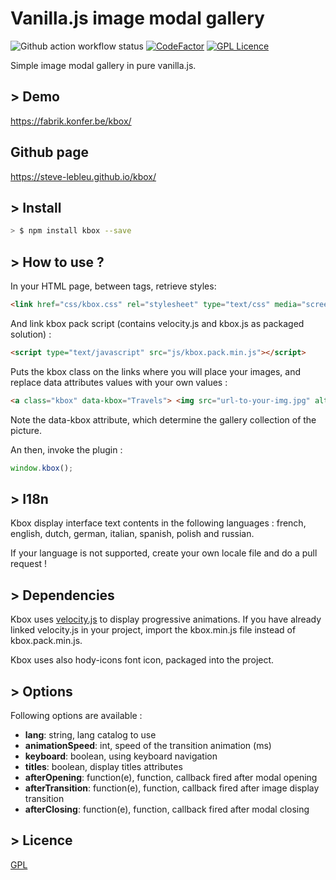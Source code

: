 # Vanilla.js image modal gallery

![Github action workflow status](https://github.com/steve-lebleu/kbox/actions/workflows/build.yml/badge.svg?branch=master)
[![CodeFactor](https://www.codefactor.io/repository/github/steve-lebleu/kbox/badge)](https://www.codefactor.io/repository/github/steve-lebleu/kbox)
[![GPL Licence](https://badges.frapsoft.com/os/gpl/gpl.svg?v=103)](https://opensource.org/licenses/gpl-license.php)

Simple image modal gallery in pure vanilla.js.
        
## > Demo

https://fabrik.konfer.be/kbox/

## Github page

https://steve-lebleu.github.io/kbox/

## > Install

``` bash
> $ npm install kbox --save
```

## > How to use ?

In your HTML page, between <head> tags, retrieve styles:

``` html 
<link href="css/kbox.css" rel="stylesheet" type="text/css" media="screen" />
```

And link kbox pack script (contains velocity.js and kbox.js as packaged solution) :

``` html 
<script type="text/javascript" src="js/kbox.pack.min.js"></script>
```

Puts the kbox class on the links where you will place your images, and replace data attributes values with your own values :

``` html 
<a class="kbox" data-kbox="Travels"> <img src="url-to-your-img.jpg" alt="" /> <a>
```

Note the data-kbox attribute, which determine the gallery collection of the picture.
 
An then, invoke the plugin :

``` javascript
window.kbox();
```

## > I18n

Kbox display interface text contents in the following languages : french, english, dutch, german, italian, spanish, polish and russian. 

If your language is not supported, create your own locale file and do a pull request !
    
## > Dependencies 

Kbox uses [velocity.js](http://velocityjs.org/) to display progressive animations. If you have already linked velocity.js in your project, import the kbox.min.js file instead of kbox.pack.min.js. 

Kbox uses also hody-icons font icon, packaged into the project.

## > Options

Following options are available :

* **lang**: string, lang catalog to use
* **animationSpeed**: int, speed of the transition animation (ms)
* **keyboard**: boolean, using keyboard navigation
* **titles**: boolean, display titles attributes
* **afterOpening**: function(e), function, callback fired after modal opening
* **afterTransition**: function(e), function, callback fired after image display transition
* **afterClosing**: function(e), function, callback fired after modal closing

## > Licence

[GPL](https://opensource.org/licenses/gpl-license.php)